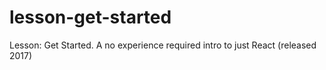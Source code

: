 # lesson-get-started
Lesson: Get Started. A no experience required intro to just React (released 2017)
